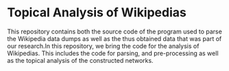 # Topical Analysis of Wikipedias
This repository contains both the source code of the program used to parse the Wikipedia data dumps as well as the thus obtained data that was part of our research.In this repository, we bring the code for the analysis of Wikipedias. This includes the code for parsing, and pre-processing as well as the topical analysis of the constructed networks.
